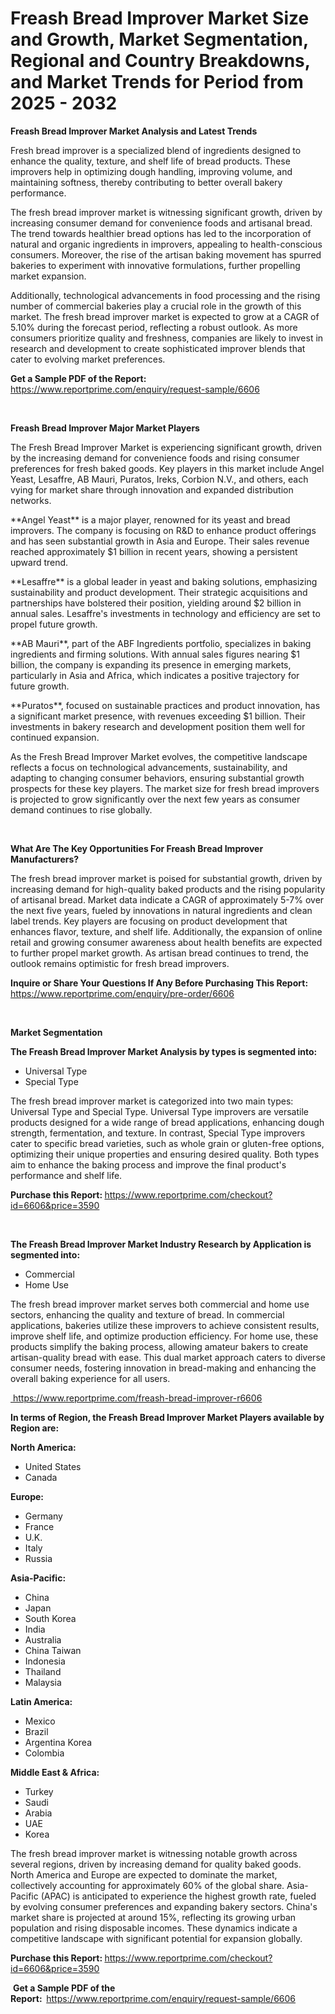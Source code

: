 <p><h1>Freash Bread Improver Market Size and Growth, Market Segmentation, Regional and Country Breakdowns, and Market Trends for Period from 2025 -  2032</h1></p><p><strong>Freash Bread Improver Market Analysis and Latest Trends</strong></p>
<p><p>Fresh bread improver is a specialized blend of ingredients designed to enhance the quality, texture, and shelf life of bread products. These improvers help in optimizing dough handling, improving volume, and maintaining softness, thereby contributing to better overall bakery performance. </p><p>The fresh bread improver market is witnessing significant growth, driven by increasing consumer demand for convenience foods and artisanal bread. The trend towards healthier bread options has led to the incorporation of natural and organic ingredients in improvers, appealing to health-conscious consumers. Moreover, the rise of the artisan baking movement has spurred bakeries to experiment with innovative formulations, further propelling market expansion. </p><p>Additionally, technological advancements in food processing and the rising number of commercial bakeries play a crucial role in the growth of this market. The fresh bread improver market is expected to grow at a CAGR of 5.10% during the forecast period, reflecting a robust outlook. As more consumers prioritize quality and freshness, companies are likely to invest in research and development to create sophisticated improver blends that cater to evolving market preferences.</p></p>
<p><strong>Get a Sample PDF of the Report:&nbsp;</strong> <a href="https://www.reportprime.com/enquiry/request-sample/6606?utm_campaign=4581&utm_medium=2&utm_source=Github&utm_content=ia&utm_term=16052025&utm_id=freash-bread-improver">https://www.reportprime.com/enquiry/request-sample/6606</a></p>
<p>&nbsp;</p>
<p><strong>Freash Bread Improver Major Market Players</strong></p>
<p><p>The Fresh Bread Improver Market is experiencing significant growth, driven by the increasing demand for convenience foods and rising consumer preferences for fresh baked goods. Key players in this market include Angel Yeast, Lesaffre, AB Mauri, Puratos, Ireks, Corbion N.V., and others, each vying for market share through innovation and expanded distribution networks.</p><p>**Angel Yeast** is a major player, renowned for its yeast and bread improvers. The company is focusing on R&D to enhance product offerings and has seen substantial growth in Asia and Europe. Their sales revenue reached approximately $1 billion in recent years, showing a persistent upward trend.</p><p>**Lesaffre** is a global leader in yeast and baking solutions, emphasizing sustainability and product development. Their strategic acquisitions and partnerships have bolstered their position, yielding around $2 billion in annual sales. Lesaffre's investments in technology and efficiency are set to propel future growth.</p><p>**AB Mauri**, part of the ABF Ingredients portfolio, specializes in baking ingredients and firming solutions. With annual sales figures nearing $1 billion, the company is expanding its presence in emerging markets, particularly in Asia and Africa, which indicates a positive trajectory for future growth.</p><p>**Puratos**, focused on sustainable practices and product innovation, has a significant market presence, with revenues exceeding $1 billion. Their investments in bakery research and development position them well for continued expansion.</p><p>As the Fresh Bread Improver Market evolves, the competitive landscape reflects a focus on technological advancements, sustainability, and adapting to changing consumer behaviors, ensuring substantial growth prospects for these key players. The market size for fresh bread improvers is projected to grow significantly over the next few years as consumer demand continues to rise globally.</p></p>
<p>&nbsp;</p>
<p><strong>What Are The Key Opportunities For Freash Bread Improver Manufacturers?</strong></p>
<p><p>The fresh bread improver market is poised for substantial growth, driven by increasing demand for high-quality baked products and the rising popularity of artisanal bread. Market data indicate a CAGR of approximately 5-7% over the next five years, fueled by innovations in natural ingredients and clean label trends. Key players are focusing on product development that enhances flavor, texture, and shelf life. Additionally, the expansion of online retail and growing consumer awareness about health benefits are expected to further propel market growth. As artisan bread continues to trend, the outlook remains optimistic for fresh bread improvers.</p></p>
<p><strong>Inquire or Share Your Questions If Any Before Purchasing This Report:</strong> <a href="https://www.reportprime.com/enquiry/pre-order/6606?utm_campaign=4581&utm_medium=2&utm_source=Github&utm_content=ia&utm_term=16052025&utm_id=freash-bread-improver">https://www.reportprime.com/enquiry/pre-order/6606</a></p>
<p>&nbsp;</p>
<p><strong>Market Segmentation</strong></p>
<p><strong>The Freash Bread Improver Market Analysis by types is segmented into:</strong></p>
<p><ul><li>Universal Type</li><li>Special Type</li></ul></p>
<p><p>The fresh bread improver market is categorized into two main types: Universal Type and Special Type. Universal Type improvers are versatile products designed for a wide range of bread applications, enhancing dough strength, fermentation, and texture. In contrast, Special Type improvers cater to specific bread varieties, such as whole grain or gluten-free options, optimizing their unique properties and ensuring desired quality. Both types aim to enhance the baking process and improve the final product's performance and shelf life.</p></p>
<p><strong>Purchase this Report:&nbsp;</strong><a href="https://www.reportprime.com/checkout?id=6606&price=3590&utm_campaign=4581&utm_medium=2&utm_source=Github&utm_content=ia&utm_term=16052025&utm_id=freash-bread-improver">https://www.reportprime.com/checkout?id=6606&price=3590</a></p>
<p>&nbsp;</p>
<p><strong>The Freash Bread Improver Market Industry Research by Application is segmented into:</strong></p>
<p><ul><li>Commercial</li><li>Home Use</li></ul></p>
<p><p>The fresh bread improver market serves both commercial and home use sectors, enhancing the quality and texture of bread. In commercial applications, bakeries utilize these improvers to achieve consistent results, improve shelf life, and optimize production efficiency. For home use, these products simplify the baking process, allowing amateur bakers to create artisan-quality bread with ease. This dual market approach caters to diverse consumer needs, fostering innovation in bread-making and enhancing the overall baking experience for all users.</p></p>
<p><a href="https://www.reportprime.com/freash-bread-improver-r6606?utm_campaign=4581&utm_medium=2&utm_source=Github&utm_content=ia&utm_term=16052025&utm_id=freash-bread-improver">&nbsp;https://www.reportprime.com/freash-bread-improver-r6606</a></p>
<p><strong>In terms of Region, the Freash Bread Improver Market Players available by Region are:</strong></p>
<p>
    <p> <strong> North America: </strong>
        <ul>
            <li>United States</li>
            <li>Canada</li>
        </ul>
        </p> 
    <p> <strong> Europe: </strong>
        <ul>
            <li>Germany</li>
            <li>France</li>
            <li>U.K.</li>
            <li>Italy</li>
            <li>Russia</li>
        </ul>
        </p> 
    <p> <strong> Asia-Pacific: </strong>
        <ul>
            <li>China</li>
            <li>Japan</li>
            <li>South Korea</li>
            <li>India</li>
            <li>Australia</li>
            <li>China Taiwan</li>
            <li>Indonesia</li>
            <li>Thailand</li>
            <li>Malaysia</li>
        </ul>
        </p> 
    <p> <strong> Latin America: </strong>
        <ul>
            <li>Mexico</li>
            <li>Brazil</li>
            <li>Argentina Korea</li>
            <li>Colombia</li>
        </ul>
        </p> 
    <p> <strong> Middle East & Africa: </strong>
        <ul>
            <li>Turkey</li>
            <li>Saudi</li>
            <li>Arabia</li>
            <li>UAE</li>
            <li>Korea</li>
        </ul>
    </p>
    </p>
<p><p>The fresh bread improver market is witnessing notable growth across several regions, driven by increasing demand for quality baked goods. North America and Europe are expected to dominate the market, collectively accounting for approximately 60% of the global share. Asia-Pacific (APAC) is anticipated to experience the highest growth rate, fueled by evolving consumer preferences and expanding bakery sectors. China's market share is projected at around 15%, reflecting its growing urban population and rising disposable incomes. These dynamics indicate a competitive landscape with significant potential for expansion globally.</p></p>
<p><strong>Purchase this Report: </strong><a href="https://www.reportprime.com/checkout?id=6606&price=3590&utm_campaign=4581&utm_medium=2&utm_source=Github&utm_content=ia&utm_term=16052025&utm_id=freash-bread-improver">https://www.reportprime.com/checkout?id=6606&price=3590</a></p>
<p>&nbsp;<strong>Get a Sample PDF of the Report:&nbsp;&nbsp;</strong><a href="https://www.reportprime.com/enquiry/request-sample/6606?utm_campaign=4581&utm_medium=2&utm_source=Github&utm_content=ia&utm_term=16052025&utm_id=freash-bread-improver">https://www.reportprime.com/enquiry/request-sample/6606</a></p>
<p><strong></strong></p>
<p><p></p><p></p><p></p></p>